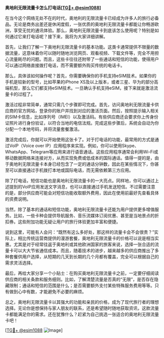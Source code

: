 **奥地利无限流量卡怎么打电话[[TG💪+ @esim1088](https://t.me/s/esim1088)]**

在当今这个网络无处不在的时代，奥地利的无限流量卡已经成为许多人的旅行必备品。无论是商务出差还是休闲度假，一张优质的奥地利无限流量卡都能让你畅游欧洲，享受无忧的通讯体验。那么，奥地利无限流量卡到底该怎么使用呢？特别是如何通过它来打电话呢？接下来，我将为大家详细讲解。

首先，让我们了解一下奥地利无限流量卡的基本功能。这类卡通常提供不限量的数据流量，这意味着你可以随时随地浏览网页、观看视频、下载文件等，完全不用担心流量耗尽的问题。而且，这些卡往往还附带了一些通话和短信的功能，使得用户可以通过网络直接拨打电话，而不需要额外购买传统的电话卡。

那么，具体该如何操作呢？首先，你需要确保你的手机支持eSIM技术。如果你的手机是较新的型号，比如苹果的iPhone XS及以上版本，或者三星、华为的部分高端机型，那么它们都支持eSIM技术。一旦确认手机支持eSIM，接下来就是激活流量卡的过程了。

激活过程非常简单，通常只需几个步骤即可完成。首先，访问奥地利无限流量卡供应商的官方网站，登录你的账户并找到对应的激活页面。然后，按照提示输入相关的SIM卡信息，比如序列号（IMEI）以及激活码。有些供应商还会要求你上传身份证照片进行身份验证，以符合当地的电信法规。完成这些步骤后，系统会自动为你分配一个本地号码，并将流量套餐激活。

激活完成后，你就可以开始使用这张卡了。对于打电话的功能，最常用的方式是通过VoIP（Voice over IP）应用程序来实现。例如，你可以使用Skype、WhatsApp、Telegram等应用来进行语音通话。这些应用程序通常会利用Wi-Fi或移动数据网络来连接对方，从而实现免费或低成本的国际通话。值得一提的是，由于奥地利无限流量卡本身已经包含了一定的通话分钟数，因此在某些情况下，你甚至可以直接通过手机拨打本地或国际电话，而无需依赖第三方应用。

除了打电话，短信功能也是奥地利无限流量卡的一大亮点。同样地，你可以通过上述提到的VoIP应用发送文字消息，也可以直接通过手机发送短信。不过需要注意的是，部分供应商可能会对短信功能收取额外费用，因此在使用前最好先查看具体的资费说明。

当然，除了基本的通话和短信功能，奥地利无限流量卡还能为用户提供更多增值服务。比如，一些卡种会提供导航服务、音乐流媒体订阅优惠、甚至是当地景点的折扣券。这些附加功能无疑让用户的旅行体验更加丰富和便捷。

说到这里，可能有人会问：“既然有这么多好处，那这样的流量卡会不会很贵？”实际上，相比传统运营商提供的漫游套餐，奥地利无限流量卡的价格可以说是相当实惠。尤其是对于经常往返于奥地利或其他欧洲国家的旅客来说，选择一张合适的流量卡可以大大节省通信成本。而且，随着技术的进步，越来越多的供应商推出了多种套餐供用户选择，从短期的几天到长期的几个月都有覆盖，完全可以根据自己的需求灵活选择。

最后，再给大家分享一个小贴士：在购买奥地利无限流量卡之前，一定要仔细阅读供应商的相关条款和服务细则。比如，了解清楚流量是否真的“无限”，是否存在隐藏限制；通话和短信的范围是什么；是否需要额外支付某些特殊服务费用等等。只有做到心中有数，才能避免不必要的麻烦。

总之，奥地利无限流量卡以其强大的功能和亲民的价格，成为了现代旅行者的理想选择。无论你是想保持与家人朋友的联系，还是希望随时随地获取资讯，这款流量卡都能满足你的需求。还在犹豫什么？赶紧为自己挑选一张适合的奥地利无限流量卡吧！

[[TG💪+ @esim1088](https://t.me/s/esim1088) ![Image](https://i.postimg.cc/4NQfJmqS/Snipaste-2025-05-13-00-14-12.png)]